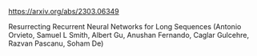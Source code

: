 https://arxiv.org/abs/2303.06349

Resurrecting Recurrent Neural Networks for Long Sequences (Antonio Orvieto, Samuel L Smith, Albert Gu, Anushan Fernando, Caglar Gulcehre, Razvan Pascanu, Soham De)
